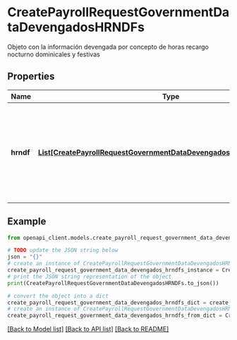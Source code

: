 # CreatePayrollRequestGovernmentDataDevengadosHRNDFs

Objeto con la información devengada por concepto de horas recargo nocturno dominicales y festivas

## Properties

Name | Type | Description | Notes
------------ | ------------- | ------------- | -------------
**hrndf** | [**List[CreatePayrollRequestGovernmentDataDevengadosHRNDFsHRNDFInner]**](CreatePayrollRequestGovernmentDataDevengadosHRNDFsHRNDFInner.md) | Array con información sobre devengados por concepto de horas recargo nocturno dominicales y festivas | 

## Example

```python
from openapi_client.models.create_payroll_request_government_data_devengados_hrndfs import CreatePayrollRequestGovernmentDataDevengadosHRNDFs

# TODO update the JSON string below
json = "{}"
# create an instance of CreatePayrollRequestGovernmentDataDevengadosHRNDFs from a JSON string
create_payroll_request_government_data_devengados_hrndfs_instance = CreatePayrollRequestGovernmentDataDevengadosHRNDFs.from_json(json)
# print the JSON string representation of the object
print(CreatePayrollRequestGovernmentDataDevengadosHRNDFs.to_json())

# convert the object into a dict
create_payroll_request_government_data_devengados_hrndfs_dict = create_payroll_request_government_data_devengados_hrndfs_instance.to_dict()
# create an instance of CreatePayrollRequestGovernmentDataDevengadosHRNDFs from a dict
create_payroll_request_government_data_devengados_hrndfs_from_dict = CreatePayrollRequestGovernmentDataDevengadosHRNDFs.from_dict(create_payroll_request_government_data_devengados_hrndfs_dict)
```
[[Back to Model list]](../README.md#documentation-for-models) [[Back to API list]](../README.md#documentation-for-api-endpoints) [[Back to README]](../README.md)


